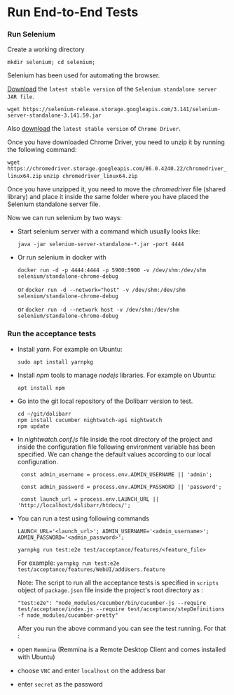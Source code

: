 # Run End-to-End Tests

### Run Selenium

Create a working directory

  `mkdir selenium; cd selenium;`
  
Selenium has been used for automating the browser.
  
[Download](https://www.selenium.dev/downloads/) the `latest stable version` of the `Selenium standalone server JAR file`.

  `wget https://selenium-release.storage.googleapis.com/3.141/selenium-server-standalone-3.141.59.jar`
  
Also [download](https://chromedriver.chromium.org/downloads) the `latest stable version` of `Chrome Driver`.

Once you have downloaded Chrome Driver, you need to unzip it by running the following command:

  `wget https://chromedriver.storage.googleapis.com/86.0.4240.22/chromedriver_linux64.zip`
  `unzip chromedriver_linux64.zip`
    
Once you have unzipped it, you need to move the *chromedriver* file (shared library) and place it inside the same folder where you have placed the Selenium standalone server file.

Now we can run selenium by two ways:

* Start selenium server with a command which usually looks like:

   `java -jar selenium-server-standalone-*.jar -port 4444`

* Or run selenium in docker with

   `docker run -d -p 4444:4444 -p 5900:5900 -v /dev/shm:/dev/shm selenium/standalone-chrome-debug`
   
   or `docker run -d --network="host" -v /dev/shm:/dev/shm selenium/standalone-chrome-debug`

   or `docker run -d --network host -v /dev/shm:/dev/shm selenium/standalone-chrome-debug`

### Run the acceptance tests 

* Install *yarn*. For example on Ubuntu:

   ```
   sudo apt install yarnpkg
   ```

* Install *npm* tools to manage *nodejs* libraries. For example on Ubuntu:

   ```
   apt install npm
   ```
   
* Go into the git local repository of the Dolibarr version to test.

   ```
   cd ~/git/dolibarr
   npm install cucumber nightwatch-api nightwatch
   npm update
   ```

* In *nightwatch.conf.js* file inside the root directory of the project and inside the configuration file following environment variable has been specified. We can change the default values according to our local configuration.

   ```
    const admin_username = process.env.ADMIN_USERNAME || 'admin';

    const admin_password = process.env.ADMIN_PASSWORD || 'password';

    const launch_url = process.env.LAUNCH_URL || 'http://localhost/dolibarr/htdocs/';
   ```

* You can run a test using following commands

  `LAUNCH_URL='<launch_url>'; ADMIN_USERNAME='<admin_username>'; ADMIN_PASSWORD='<admin_password>';`
  
  `yarnpkg run test:e2e test/acceptance/features/<feature_file>`
   
  For example: `yarnpkg run test:e2e test/acceptance/features/WebUI/addUsers.feature`
 
  Note: The script to run all the acceptance tests is specified in `scripts` object of `package.json` file inside the project's root directory as :
 
  `"test:e2e": "node_modules/cucumber/bin/cucumber-js --require test/acceptance/index.js --require test/acceptance/stepDefinitions -f node_modules/cucumber-pretty"`
     
  After you run the above command you can see the test running. For that : 
  
* open `Remmina` (Remmina is a Remote Desktop Client and comes installed with Ubuntu)
  
* choose `VNC` and enter `localhost` on the address bar
  
* enter `secret` as the password
